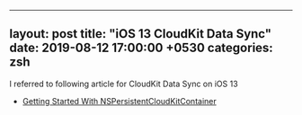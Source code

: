 
---
layout: post
title:  "iOS 13 CloudKit Data Sync"
date:   2019-08-12 17:00:00 +0530
categories: zsh
---

I referred to following article for CloudKit Data Sync on iOS 13

- [Getting Started With NSPersistentCloudKitContainer](https://cur.at/pQUUvA1?m=email&sid=L8ujT07)